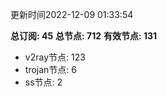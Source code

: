 更新时间2022-12-09 01:33:54

**总订阅: 45**
**总节点: 712**
**有效节点: 131**
- v2ray节点: 123
- trojan节点: 6
- ss节点: 2
